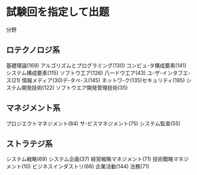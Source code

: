 # 試験回を指定して出题
分野
## ロテクノロジ系
基礎理論(169)
アルゴリズムとプログラミング(130)
コンピュ-タ構成要素(141)
システム構成要素(115)
ソフトウ工ア(126)
八一ドウ工ア(43)
ユ-ザ-インタフエ-ス(21)
情報メディア(30)デ-タベ-ス(145)
ネットワ-ク(135)セキュリティ(195)
システム開発技術(122)
ソフトウエア開発管理技術(35)



## マネジメント系
プロジエクトマネジメント(84)
サ-ビスマネジメント(75)
システム監查(55)

## ストラテジ系
システム戦略(69)
システム企画(37)
経営戦略マネジメント(71)
技術戰略マネジメント(10)
ビジネスインダストリ(66)
企業活動(144)
法務(71) 
